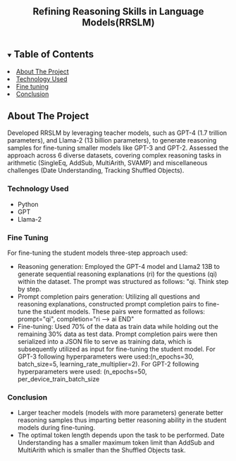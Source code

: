 
<p align="center">

  <h2 align="center">Refining Reasoning Skills in Language Models(RRSLM)</h2>
</p>



<!-- TABLE OF CONTENTS -->
<details open="open">
  <summary><h2 style="display: inline-block">Table of Contents</h2></summary>
    <li><a href="#about-the-project">About The Project</a></li>
      <li><a href="#technology-used">Technology Used</a></li>
      <li><a href="#fine-tuning">Fine tuning</a></li>
    <li><a href="#conclusion">Conclusion</a></li>
</details>



<!-- ABOUT THE PROJECT -->
## About The Project

Developed RRSLM by leveraging teacher models, such as GPT-4 (1.7 trillion parameters), and Llama-2 (13 billion parameters), to generate reasoning samples for fine-tuning smaller models like GPT-3 and GPT-2. 
Assessed the approach across 6 diverse datasets, covering complex reasoning tasks in arithmetic (SingleEq, AddSub, MultiArith, SVAMP) and miscellaneous challenges (Date Understanding, Tracking Shuffled Objects).

### Technology Used

* Python
* GPT
* Llama-2


### Fine Tuning

For fine-tuning the student models three-step approach used:
* Reasoning generation: Employed the GPT-4 model and Llama2 13B to generate sequential reasoning explanations (ri) for the questions (qi) within the dataset. The prompt was structured as follows: "qi. Think step by step.
* Prompt completion pairs generation: Utilizing all questions and reasoning explanations, constructed prompt completion pairs
to fine-tune the student models. These pairs were formatted as follows: prompt="qi", completion="ri –> ai END"
* Fine-tuning: Used 70% of the data as train data while holding out the remaining 30% data as test data. Prompt completion
pairs were then serialized into a JSON file to serve as training data, which is subsequently utilized as input for fine-tuning the student
model. For GPT-3 following hyperparameters were used:(n_epochs=30, batch_size=5,
learning_rate_multiplier=2). For GPT-2 following hyperparameters were used: 
(n_epochs=50, per_device_train_batch_size

### Conclusion
* Larger teacher models (models with more parameters) generate better reasoning samples thus imparting better reasoning ability in the
student models during fine-tuning.
* The optimal token length depends upon the
task to be performed. Date Understanding has
a smaller maximum token limit than AddSub
and MultiArith which is smaller than the Shuffled Objects task.

